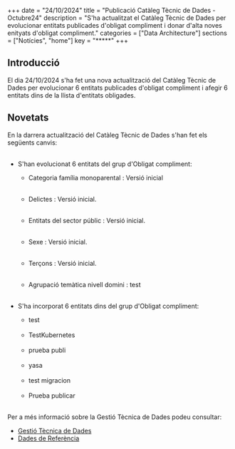 +++ 
date        = "24/10/2024" 
title       = "Publicació Catàleg Tècnic de Dades - Octubre24" 
description = "S'ha actualitzat el Catàleg Tècnic de Dades per evolucionar entitats publicades d'obligat compliment i donar d'alta noves enityats d'obligat compliment." 
categories  = ["Data Architecture"] 
sections    = ["Notícies", "home"] 
key = "*****" 
+++ 

  

## Introducció 

El dia 24/10/2024 s'ha fet una nova actualització del Catàleg Tècnic de Dades per evolucionar 6 entitats publicades d'obligat compliment i afegir 6 entitats dins de la llista d'entitats obligades. 

## Novetats 

En la darrera actualització del Catàleg Tècnic de Dades s'han fet els següents canvis:<br><br> 

- S'han evolucionat 6 entitats del grup d'Obligat compliment:<br> 

  - Categoria família monoparental : Versió inicial<br><br>
  - Delictes : Versió inicial.<br><br>
  - Entitats del sector públic : Versió inicial.<br><br>
  - Sexe : Versió inicial.<br><br>
  - Terçons : Versió inicial.<br><br>




  - Agrupació temàtica nivell domini : test<br><br>





- S'ha incorporat 6 entitats dins del grup d'Obligat compliment:<br> 

  - test<br><br>
  - TestKubernetes<br><br>
  - prueba publi<br><br>
  - yasa<br><br>
  - test migracion<br><br>
  - Prueba publicar<br><br>




Per a més informació sobre la Gestió Tècnica de Dades podeu consultar: 


* [Gestió Tècnica de Dades](https://canigo.ctti.gencat.cat/plataformes/dadesref/gestiodades/) 
* [Dades de Referència](https://canigo.ctti.gencat.cat/plataformes/dadesref/dadesref/) 